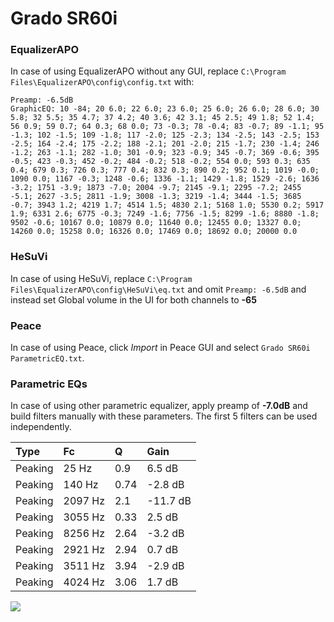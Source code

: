 # Grado SR60i

### EqualizerAPO
In case of using EqualizerAPO without any GUI, replace `C:\Program Files\EqualizerAPO\config\config.txt`
with:
```
Preamp: -6.5dB
GraphicEQ: 10 -84; 20 6.0; 22 6.0; 23 6.0; 25 6.0; 26 6.0; 28 6.0; 30 5.8; 32 5.5; 35 4.7; 37 4.2; 40 3.6; 42 3.1; 45 2.5; 49 1.8; 52 1.4; 56 0.9; 59 0.7; 64 0.3; 68 0.0; 73 -0.3; 78 -0.4; 83 -0.7; 89 -1.1; 95 -1.3; 102 -1.5; 109 -1.8; 117 -2.0; 125 -2.3; 134 -2.5; 143 -2.5; 153 -2.5; 164 -2.4; 175 -2.2; 188 -2.1; 201 -2.0; 215 -1.7; 230 -1.4; 246 -1.2; 263 -1.1; 282 -1.0; 301 -0.9; 323 -0.9; 345 -0.7; 369 -0.6; 395 -0.5; 423 -0.3; 452 -0.2; 484 -0.2; 518 -0.2; 554 0.0; 593 0.3; 635 0.4; 679 0.3; 726 0.3; 777 0.4; 832 0.3; 890 0.2; 952 0.1; 1019 -0.0; 1090 0.0; 1167 -0.3; 1248 -0.6; 1336 -1.1; 1429 -1.8; 1529 -2.6; 1636 -3.2; 1751 -3.9; 1873 -7.0; 2004 -9.7; 2145 -9.1; 2295 -7.2; 2455 -5.1; 2627 -3.5; 2811 -1.9; 3008 -1.3; 3219 -1.4; 3444 -1.5; 3685 -0.7; 3943 1.2; 4219 1.7; 4514 1.5; 4830 2.1; 5168 1.0; 5530 0.2; 5917 1.9; 6331 2.6; 6775 -0.3; 7249 -1.6; 7756 -1.5; 8299 -1.6; 8880 -1.8; 9502 -0.6; 10167 0.0; 10879 0.0; 11640 0.0; 12455 0.0; 13327 0.0; 14260 0.0; 15258 0.0; 16326 0.0; 17469 0.0; 18692 0.0; 20000 0.0
```

### HeSuVi
In case of using HeSuVi, replace `C:\Program Files\EqualizerAPO\config\HeSuVi\eq.txt` and omit `Preamp:
-6.5dB` and instead set Global volume in the UI for both channels to **-65**

### Peace
In case of using Peace, click *Import* in Peace GUI and select `Grado SR60i ParametricEQ.txt`.

### Parametric EQs
In case of using other parametric equalizer, apply preamp of **-7.0dB** and build filters manually with
these parameters. The first 5 filters can be used independently.

| Type    | Fc      |    Q | Gain     |
|:--------|:--------|:-----|:---------|
| Peaking | 25 Hz   | 0.9  | 6.5 dB   |
| Peaking | 140 Hz  | 0.74 | -2.8 dB  |
| Peaking | 2097 Hz | 2.1  | -11.7 dB |
| Peaking | 3055 Hz | 0.33 | 2.5 dB   |
| Peaking | 8256 Hz | 2.64 | -3.2 dB  |
| Peaking | 2921 Hz | 2.94 | 0.7 dB   |
| Peaking | 3511 Hz | 3.94 | -2.9 dB  |
| Peaking | 4024 Hz | 3.06 | 1.7 dB   |

![](https://raw.githubusercontent.com/jaakkopasanen/AutoEq/master/results/innerfidelity/sbaf-serious/Grado%20SR60i/Grado%20SR60i.png)